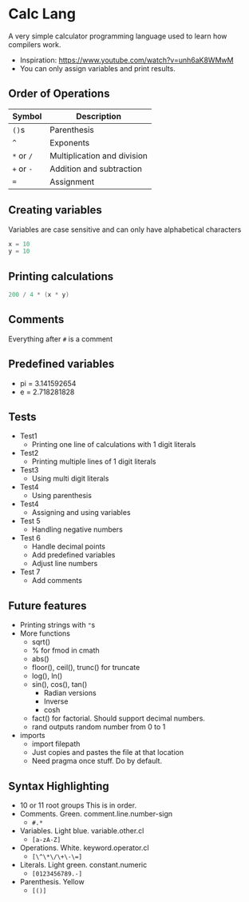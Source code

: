 # Calc Lang
A very simple calculator programming language used to learn how compilers work.
- Inspiration: https://www.youtube.com/watch?v=unh6aK8WMwM
- You can only assign variables and print results.

## Order of Operations

| Symbol     | Description                 |
|------------|-----------------------------|
| `()`s      | Parenthesis                 |
| `^`        | Exponents                   |
| `*` or `/` | Multiplication and division |
| `+` or `-` | Addition and subtraction    |
| `=`        | Assignment                  |

## Creating variables
Variables are case sensitive and can only have alphabetical characters

```C++
x = 10
y = 10
```

## Printing calculations

```C++
200 / 4 * (x * y)
```

## Comments
Everything after `#` is a comment

## Predefined variables
- pi = 3.141592654
- e = 2.718281828

## Tests
- Test1
	- Printing one line of calculations with 1 digit literals
- Test2
	- Printing multiple lines of 1 digit literals
- Test3
	- Using multi digit literals
- Test4
	- Using parenthesis
- Test4
	- Assigning and using variables
- Test 5
	- Handling negative numbers
- Test 6
	- Handle decimal points
	- Add predefined variables
	- Adjust line numbers
- Test 7
	- Add comments

## Future features
- Printing strings with `"`s
- More functions
	- sqrt()
	- % for fmod in cmath
	- abs()
	- floor(), ceil(), trunc() for truncate
	- log(), ln()
	- sin(), cos(), tan()
		- Radian versions
		- Inverse
		- cosh
	- fact() for factorial. Should support decimal numbers.
	- rand outputs random number from 0 to 1
- imports
	- import filepath
	- Just copies and pastes the file at that location
	- Need pragma once stuff. Do by default.

## Syntax Highlighting
- 10 or 11 root groups
This is in order.
- Comments. Green. comment.line.number-sign
	- `#.*`
- Variables. Light blue. variable.other.cl
	- `[a-zA-Z]`
- Operations. White. keyword.operator.cl
	- `[\^\*\/\+\-\=]`
- Literals. Light green. constant.numeric
	- `[0123456789.-]`
- Parenthesis. Yellow
	- `[()]`